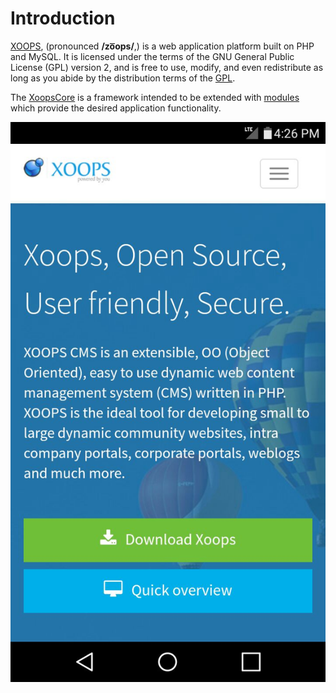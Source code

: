 # Introduction

[XOOPS](https://xoops.org), \(pronounced **/zo͞ops/**,\) is a web application platform built on PHP and MySQL. It is licensed under the terms of the GNU General Public License \(GPL\) version 2, and is free to use, modify, and even redistribute as long as you abide by the distribution terms of the [GPL](http://www.gnu.org/licenses/gpl-2.0.html).

The [XoopsCore](https://github.com/XOOPS/XoopsCore25) is a framework intended to be extended with [modules](https://github.com/XoopsModules25x) which provide the desired application functionality.

![Xoops.org on Mobile](.gitbook/assets/xoops-on-mobile.png)

